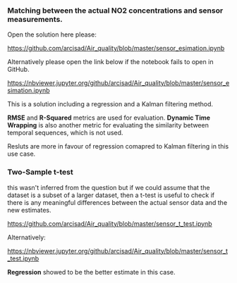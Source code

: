 ### Matching between the actual NO2 concentrations and sensor measurements.

Open the solution here please:

https://github.com/arcisad/Air_quality/blob/master/sensor_esimation.ipynb

Alternatively please open the link below if the notebook fails to open in GitHub.

https://nbviewer.jupyter.org/github/arcisad/Air_quality/blob/master/sensor_esimation.ipynb

This is a solution including a regression and a Kalman filtering method.

**RMSE** and **R-Squared** metrics are used for evaluation. **Dynamic Time Wrapping** is also another metric for evaluating the similarity between temporal sequences, which is not used.

Resluts are more in favour of regression comapred to Kalman filtering in this use case.

### Two-Sample t-test

this wasn't inferred from the question but if we could assume that the dataset is a subset of a larger dataset, then a t-test is useful to check if there is any meaningful differences between the actual sensor data and the new estimates. 

https://github.com/arcisad/Air_quality/blob/master/sensor_t_test.ipynb

Alternatively:

https://nbviewer.jupyter.org/github/arcisad/Air_quality/blob/master/sensor_t_test.ipynb

**Regression** showed to be the better estimate in this case.
